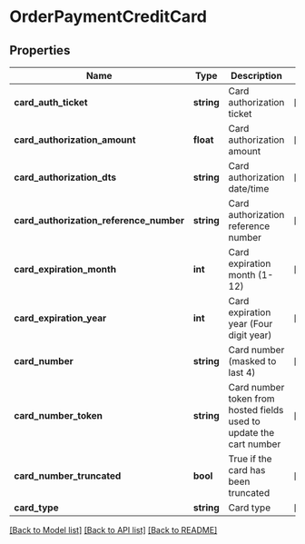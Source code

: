 # OrderPaymentCreditCard

## Properties
Name | Type | Description | Notes
------------ | ------------- | ------------- | -------------
**card_auth_ticket** | **string** | Card authorization ticket | [optional] 
**card_authorization_amount** | **float** | Card authorization amount | [optional] 
**card_authorization_dts** | **string** | Card authorization date/time | [optional] 
**card_authorization_reference_number** | **string** | Card authorization reference number | [optional] 
**card_expiration_month** | **int** | Card expiration month (1-12) | [optional] 
**card_expiration_year** | **int** | Card expiration year (Four digit year) | [optional] 
**card_number** | **string** | Card number (masked to last 4) | [optional] 
**card_number_token** | **string** | Card number token from hosted fields used to update the cart number | [optional] 
**card_number_truncated** | **bool** | True if the card has been truncated | [optional] 
**card_type** | **string** | Card type | [optional] 

[[Back to Model list]](../README.md#documentation-for-models) [[Back to API list]](../README.md#documentation-for-api-endpoints) [[Back to README]](../README.md)


